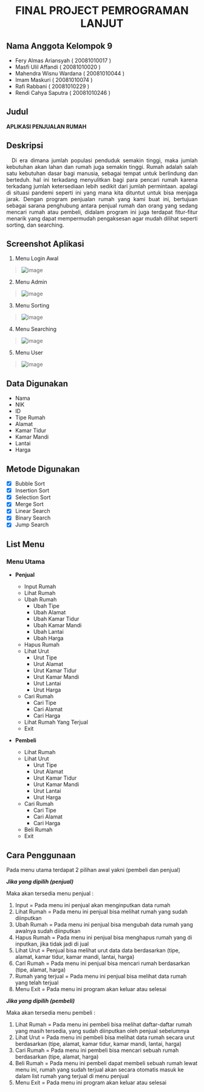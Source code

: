 # <p align="center">FINAL PROJECT PEMROGRAMAN LANJUT</p>

## Nama Anggota Kelompok 9

- Fery Almas Ariansyah   		( 20081010017 )
- Masfi Ulil Affandi   			( 20081010020 )
- Mahendra Wisnu Wardana 		( 20081010044 )
- Imam Maskuri 			        ( 20081010074 )
- Rafi Rabbani 				      ( 20081010229 )
- Rendi Cahya Saputra			  ( 20081010246 )

## Judul
**APLIKASI PENJUALAN RUMAH**

## Deskripsi
<p align="justify"> &emsp;Di era dimana jumlah populasi penduduk semakin tinggi, maka jumlah kebutuhan akan lahan dan rumah juga semakin tinggi. Rumah adalah salah satu kebutuhan dasar bagi manusia, sebagai tempat untuk berlindung dan berteduh. hal ini terkadang menyulitkan bagi para pencari rumah karena terkadang jumlah ketersediaan lebih sedikit dari jumlah permintaan. apalagi di situasi pandemi seperti ini yang mana kita dituntut untuk bisa menjaga jarak. Dengan program penjualan rumah yang kami buat ini, bertujuan sebagai sarana penghubung antara penjual rumah dan orang yang sedang mencari rumah atau pembeli, didalam program ini juga terdapat fitur-fitur menarik yang dapat mempermudah pengaksesan agar mudah dilihat seperti sorting, dan searching.</p>

## Screenshot Aplikasi
1. Menu Login Awal

> ![image](https://user-images.githubusercontent.com/90993075/147375859-174435c8-1718-4531-a1aa-5b415406cf9c.png)

2. Menu Admin

> ![image](https://user-images.githubusercontent.com/90993075/147375869-b56212da-0366-41f2-bc77-bc55db76d5ee.png)

3. Menu Sorting

> ![image](https://user-images.githubusercontent.com/90993075/147375884-0d451aa2-f3b3-413e-9213-61039d3e71d9.png)

4. Menu Searching

> ![image](https://user-images.githubusercontent.com/90993075/147375890-2c1db33c-8f1a-4b21-81eb-e8800855810c.png)

5. Menu User

> ![image](https://user-images.githubusercontent.com/90993075/147375897-0828dabc-5a45-47f7-9c18-736da6359b32.png)

## Data Digunakan
- Nama
- NIK
- ID
- Tipe Rumah
- Alamat
- Kamar Tidur
- Kamar Mandi
- Lantai
- Harga

## Metode Digunakan
- [x] Bubble Sort 
- [x] Insertion Sort 
- [x] Selection Sort 
- [x] Merge Sort
- [x] Linear Search
- [x] Binary Search 
- [x] Jump Search 

## List Menu
### Menu Utama
  - **Penjual**
    - Input Rumah
    - Lihat Rumah
    - Ubah Rumah
      - Ubah Tipe
      - Ubah Alamat
      - Ubah Kamar Tidur
      - Ubah Kamar Mandi
      - Ubah Lantai
      - Ubah Harga
    - Hapus Rumah
    - Lihat Urut
      - Urut Tipe
      - Urut Alamat
      - Urut Kamar Tidur
      - Urut Kamar Mandi
      - Urut Lantai
      - Urut Harga
    - Cari Rumah
      - Cari Tipe
      - Cari Alamat
      - Cari Harga
    - Lihat Rumah Yang Terjual
    - Exit
 
  - **Pembeli**
    - Lihat Rumah
    - Lihat Urut
      - Urut Tipe
      - Urut Alamat
      - Urut Kamar Tidur
      - Urut Kamar Mandi
      - Urut Lantai
      - Urut Harga
    - Cari Rumah
      - Cari Tipe
      - Cari Alamat
      - Cari Harga
    - Beli Rumah
    - Exit

## Cara Penggunaan
<p align="justify">Pada menu utama terdapat 2 pilihan awal yakni (pembeli dan penjual)

***Jika yang dipilih (penjual)***

Maka akan tersedia menu penjual :  
1. Input = Pada menu ini penjual akan menginputkan data rumah
2. Lihat Rumah = Pada menu ini penjual bisa melihat rumah yang sudah diinputkan
3. Ubah Rumah = Pada menu ini penjual bisa mengubah data rumah yang awalnya sudah diinputkan
4. Hapus Rumah = Pada menu ini penjual bisa menghapus rumah yang di inputkan, jika tidak jadi di jual
5. Lihat Urut = Penjual bisa melihat urut data data berdasarkan (tipe, alamat, kamar tidur, kamar mandi, lantai, harga)
6. Cari Rumah = Pada menu ini penjual bisa mencari rumah berdasarkan (tipe, alamat, harga)
7. Rumah yang terjual = Pada menu ini penjual bisa melihat data rumah yang telah terjual 
8. Menu Exit = Pada menu ini program akan keluar atau selesai 


***Jika yang dipilih (pembeli)***

Maka akan tersedia menu pembeli : 
1. Lihat Rumah = Pada menu ini pembeli bisa melihat daftar-daftar rumah yang masih tersedia, yang sudah diinputkan oleh penjual sebelumnya
2. Lihat Urut = Pada menu ini pembeli bisa melihat  data rumah secara urut berdasarkan (tipe, alamat, kamar tidur, kamar mandi, lantai, harga)
3. Cari Rumah = Pada menu ini pembeli bisa mencari sebuah rumah berdasarkan (tipe, alamat, harga)
4. Beli Rumah = Pada menu ini pembeli dapat membeli sebuah rumah lewat menu ini, rumah yang sudah terjual akan secara otomatis masuk ke dalam list rumah yang terjual di menu penjual
5. Menu Exit = Pada menu ini program akan keluar atau selesai 
  </p>
